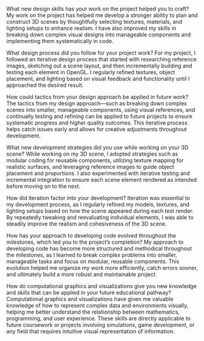What new design skills has your work on the project helped you to craft?
My work on the project has helped me develop a stronger ability to plan and construct 3D scenes by thoughtfully selecting textures, materials, and lighting setups to enhance realism. I have also improved my skills in breaking down complex visual designs into manageable components and implementing them systematically in code.

What design process did you follow for your project work?
For my project, I followed an iterative design process that started with researching reference images, sketching out a scene layout, and then incrementally building and testing each element in OpenGL. I regularly refined textures, object placement, and lighting based on visual feedback and functionality until I approached the desired result.

How could tactics from your design approach be applied in future work?
The tactics from my design approach—such as breaking down complex scenes into smaller, manageable components, using visual references, and continually testing and refining can be applied to future projects to ensure systematic progress and higher quality outcomes. This iterative process helps catch issues early and allows for creative adjustments throughout development.

What new development strategies did you use while working on your 3D scene?
While working on my 3D scene, I adopted strategies such as modular coding for reusable components, utilizing texture mapping for realistic surfaces, and leveraging reference images to guide object placement and proportions. I also experimented with iterative testing and incremental integration to ensure each scene element rendered as intended before moving on to the next.

How did iteration factor into your development?
Iteration was essential to my development process, as I regularly refined my models, textures, and lighting setups based on how the scene appeared during each test render. By repeatedly tweaking and reevaluating individual elements, I was able to steadily improve the realism and cohesiveness of the 3D scene.

How has your approach to developing code evolved throughout the milestones, which led you to the project’s completion?
My approach to developing code has become more structured and methodical throughout the milestones, as I learned to break complex problems into smaller, manageable tasks and focus on modular, reusable components. This evolution helped me organize my work more efficiently, catch errors sooner, and ultimately build a more robust and maintainable project.

How do computational graphics and visualizations give you new knowledge and skills that can be applied in your future educational pathway?
Computational graphics and visualizations have given me valuable knowledge of how to represent complex data and environments visually, helping me better understand the relationship between mathematics, programming, and user experience. These skills are directly applicable to future coursework or projects involving simulations, game development, or any field that requires intuitive visual representation of information.

